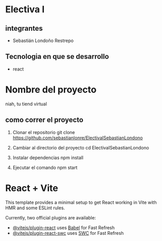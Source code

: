 # Electiva I

## integrantes
- Sebastián Londoño Restrepo

## Tecnologia en que se desarrollo
- react

 # Nombre del proyecto
niah, tu tiend virtual

## como correr el proyecto
1. Clonar el repositorio
git clone https://github.com/sebastianlonre/ElectivaISebastianLondono

2. Cambiar al directorio del proyecto
cd ElectivaISebastianLondono

3. Instalar dependencias
npm install

4. Ejecutar el comando
npm start
# React + Vite

This template provides a minimal setup to get React working in Vite with HMR and some ESLint rules.

Currently, two official plugins are available:

- [@vitejs/plugin-react](https://github.com/vitejs/vite-plugin-react/blob/main/packages/plugin-react/README.md) uses [Babel](https://babeljs.io/) for Fast Refresh
- [@vitejs/plugin-react-swc](https://github.com/vitejs/vite-plugin-react-swc) uses [SWC](https://swc.rs/) for Fast Refresh
